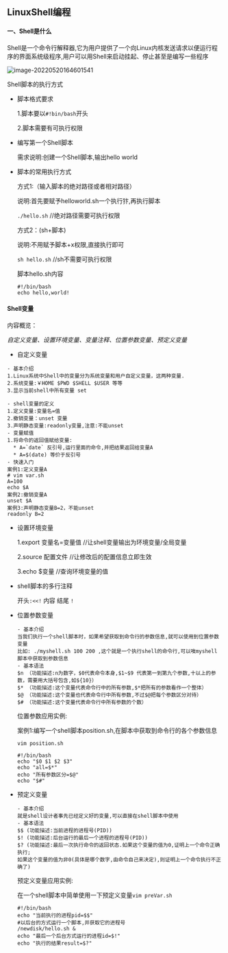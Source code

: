 ## 								LinuxShell编程 ##

#### 一、Shell是什么

Shell是一个命令行解释器,它为用户提供了一个向Linux内核发送请求以便运行程序的界面系统级程序,用户可以用Shell来启动挂起、停止甚至是编写一些程序

![image-20220520164601541](C:\Users\lzh\AppData\Roaming\Typora\typora-user-images\image-20220520164601541.png)

  Shell脚本的执行方式

* 脚本格式要求

  1.脚本要以`#!bin/bash`开头

  2.脚本需要有可执行权限

* 编写第一个Shell脚本

  需求说明:创建一个Shell脚本,输出hello world

* 脚本的常用执行方式

  方式1:（输入脚本的绝对路径或者相对路径）

  说明:首先要赋予helloworld.sh一个执行犿,再执行脚本

  `./hello.sh` //绝对路径需要可执行权限

  方式2：(sh+脚本)

  说明:不用赋予脚本+x权限,直接执行即可

  `sh hello.sh` //sh不需要可执行权限

  脚本hello.sh内容

  ```
  #!/bin/bash
  echo hello,world!
  ```

#### Shell变量

内容概览：

*自定义变量、设置环境变量、变量注释、位置参数变量、预定义变量*

* 自定义变量

```
- 基本介绍
1.Linux系统中Shell中的变量分为系统变量和用户自定义变量，这两种变量.
2.系统变量:￥HOME $PWD $SHELL $USER 等等
3.显示当前shell中所有变量 set

- shell变量的定义
1.定义变量:变量名=值
2.撤销变量：unset 变量
3.声明静态变量:readonly变量,注意:不能unset
- 变量赋值
1.将命令的返回值赋给变量:
  * A=`date` 反引号,运行里面的命令,并把结果返回给变量A
  * A=$(date) 等价于反引号
- 快速入门
案例1:定义变量A
# vim var.sh
A=100
echo $A
案例2:撤销变量A 
unset $A
案例3:声明静态变量B=2，不能unset
readonly B=2
```

* 设置环境变量

  1.export 变量名=变量值  //让shell变量输出为环境变量/全局变量

  2.source 配置文件  //让修改后的配置信息立即生效

  3.echo $变量    //查询环境变量的值

* shell脚本的多行注释

  开头`:<<!`   内容  结尾 `!`

* 位置参数变量

  ```
  - 基本介绍
  当我们执行一个shell脚本时，如果希望获取到命令行的参数信息,就可以使用到位置参数变量
  比如: ./myshell.sh 100 200 ,这个就是一个执行shell的命令行,可以唉myshell 脚本中获取到参数信息
  - 基本语法
  $n （功能描述:n为数字，$0代表命令本身,$1~$9 代表第一到第九个参数,十以上的参数，需要用大括号包含,如${10}）
  $* （功能描述:这个变量代表命令行中的所有参数,$*把所有的参数看作一个整体）
  $@ （功能描述:这个变量也代表命令行中所有参数,不过$@把每个参数区分对待）
  $# （功能描述:这个变量代表命令行中所有参数的个数）
  ```

  位置参数应用实例:

  案例1:编写一个shell脚本position.sh,在脚本中获取到命令行的各个参数信息

  `vim position.sh`

  ```
  #!/bin/bash
  echo "$0 $1 $2 $3"
  echo "all=$*"
  echo "所有参数区分=$@"
  echo "$#"
  ```

* 预定义变量

  ```
  - 基本介绍
  就是shell设计者事先已经定义好的变量,可以直接在shell脚本中使用
  - 基本语法
  $$ (功能描述:当前进程的进程号(PID))
  $! (功能描述:后台运行的最后一个进程的进程号(PID))
  $? (功能描述:最后一次执行命令的返回状态.如果这个变量的值为0,证明上一个命令正确执行;
  如果这个变量的值为非0(具体是哪个数字,由命令自己来决定),则证明上一个命令执行不正确了)
  ```

  预定义变量应用实例:

  在一个shell脚本中简单使用一下预定义变量`vim preVar.sh`

  ```
  #!/bin/bash
  echo "当前执行的进程pid=$$"
  #以后台的方式运行一个脚本,并获取它的进程号
  /newdisk/hello.sh &
  echo "最后一个后台方式运行的进程id=$!"
  echo "执行的结果result=$?"
  ```

  